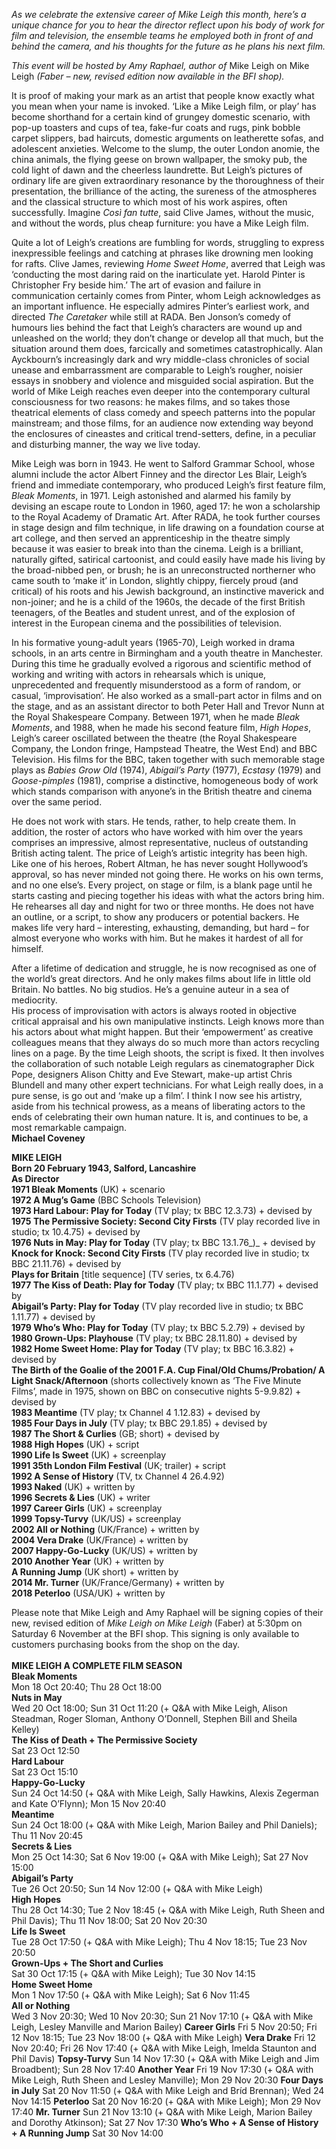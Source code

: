 
_As we celebrate the extensive career of Mike Leigh this month, here’s a unique chance for you to hear the director reflect upon his body of work for film and television, the ensemble teams he employed both in front of and behind the camera, and his thoughts for the future as he plans his next film._

_This event will be hosted by Amy Raphael, author of_ Mike Leigh on Mike Leigh _(Faber – new, revised edition now available in the BFI shop)._

It is proof of making your mark as an artist that people know exactly what you mean when your name is invoked. ‘Like a Mike Leigh film, or play’ has become shorthand for a certain kind of grungey domestic scenario, with pop-up toasters and cups of tea, fake-fur coats and rugs, pink bobble carpet slippers, bad haircuts, domestic arguments on leatherette sofas, and adolescent anxieties. Welcome to the slump, the outer London anomie, the china animals, the flying geese on brown wallpaper, the smoky pub, the cold light of dawn and the cheerless laundrette. But Leigh’s pictures of ordinary life are given extraordinary resonance by the thoroughness of their presentation, the brilliance of the acting, the sureness of the atmospheres and the classical structure to which most of his work aspires, often successfully. Imagine _Così fan tutte_, said Clive James, without the music, and without the words, plus cheap furniture: you have a Mike Leigh film.

Quite a lot of Leigh’s creations are fumbling for words, struggling to express inexpressible feelings and catching at phrases like drowning men looking for rafts. Clive James, reviewing _Home Sweet Home_, averred that Leigh was ‘conducting the most daring raid on the inarticulate yet. Harold Pinter is Christopher Fry beside him.’ The art of evasion and failure in communication certainly comes from Pinter, whom Leigh acknowledges as an important influence. He especially admires Pinter’s earliest work, and directed  _The Caretaker_ while still at RADA. Ben Jonson’s comedy of humours lies behind the fact that Leigh’s characters are wound up and unleashed on the world; they don’t change or develop all that much, but the situation around them does, farcically and sometimes catastrophically. Alan Ayckbourn’s increasingly dark and wry middle-class chronicles of social unease and embarrassment are comparable to Leigh’s rougher, noisier essays in snobbery and violence and misguided social aspiration. But the world of Mike Leigh reaches even deeper into the contemporary cultural consciousness for two reasons: he makes films, and so takes those theatrical elements of class comedy and speech patterns into the popular mainstream; and those films, for an audience now extending way beyond the enclosures of cineastes and critical trend-setters, define, in a peculiar and disturbing manner, the way we live today.

Mike Leigh was born in 1943. He went to Salford Grammar School, whose alumni include the actor Albert Finney and the director Les Blair, Leigh’s friend and immediate contemporary, who produced Leigh’s first feature film, _Bleak Moments_, in 1971. Leigh astonished and alarmed his family by devising an escape route to London in 1960, aged 17: he won a scholarship to the Royal Academy of Dramatic Art. After RADA, he took further courses in stage design and film technique, in life drawing on a foundation course at art college, and then served an apprenticeship in the theatre simply because it was easier to break into than the cinema. Leigh is a brilliant, naturally gifted, satirical cartoonist, and could easily have made his living by the broad-nibbed pen, or brush; he is an unreconstructed northerner who came south to ‘make it’ in London, slightly chippy, fiercely proud (and critical) of his roots and his Jewish background, an instinctive maverick and non-joiner; and he is a child of the 1960s, the decade of the first British teenagers, of the Beatles and student unrest, and of the explosion of interest in the European cinema and the possibilities of television.

In his formative young-adult years (1965-70), Leigh worked in drama schools, in an arts centre in Birmingham and a youth theatre in Manchester. During this time he gradually evolved a rigorous and scientific method of working and writing with actors in rehearsals which is unique, unprecedented and frequently misunderstood as a form of random, or casual, ‘improvisation’. He also worked as a small-part actor in films and on the stage, and as an assistant director to both Peter Hall and Trevor Nunn at the Royal Shakespeare Company. Between 1971, when he made _Bleak Moments_, and 1988, when he made his second feature film, _High Hopes_, Leigh’s career oscillated between the theatre (the Royal Shakespeare Company, the London fringe, Hampstead Theatre, the West End) and BBC Television. His films for the BBC, taken together with such memorable stage plays as _Babies Grow Old_ (1974), _Abigail’s Party_ (1977), _Ecstasy_ (1979) and _Goose-pimples_ (1981), comprise a distinctive, homogeneous body of work which stands comparison with anyone’s in the British theatre and cinema over the same period.

He does not work with stars. He tends, rather, to help create them. In addition, the roster of actors who have worked with him over the years comprises an impressive, almost representative, nucleus of outstanding British acting talent. The price of Leigh’s artistic integrity has been high. Like one of his heroes, Robert Altman, he has never sought Hollywood’s approval, so has never minded not going there. He works on his own terms, and no one else’s.  Every project, on stage or film, is a blank page until he starts casting and piecing together his ideas with what the actors bring him. He rehearses all day and night for two or three months. He does not have an outline, or a script, to show any producers or potential backers. He makes life very hard – interesting, exhausting, demanding, but hard – for almost everyone who works with him. But he makes it hardest of all for himself.

After a lifetime of dedication and struggle, he is now recognised as one of the world’s great directors. And he only makes films about life in little old Britain. No battles. No big studios. He’s a genuine auteur in a sea of mediocrity.  
His process of improvisation with actors is always rooted in objective critical appraisal and his own manipulative instincts. Leigh knows more than his actors about what might happen. But their ‘empowerment’ as creative colleagues means that they always do so much more than actors recycling lines on a page. By the time Leigh shoots, the script is fixed. It then involves the collaboration of such notable Leigh regulars as cinematographer Dick Pope, designers Alison Chitty and Eve Stewart, make-up artist Chris Blundell and many other expert technicians. For what Leigh really does, in a pure sense, is go out and ‘make up a film’. I think I now see his artistry, aside from his technical prowess, as a means of liberating actors to the ends of celebrating their own human nature. It is, and continues to be, a most remarkable campaign.<br>
**Michael Coveney**<br>


**MIKE LEIGH**<br>
**Born 20 February 1943, Salford, Lancashire**<br>
**As Director**<br>
**1971  Bleak Moments** (UK)  + scenario<br>
**1972  A Mug’s Game** (BBC Schools Television)<br>
**1973  Hard Labour: Play for Today** (TV play; tx BBC 12.3.73) + devised by<br>
**1975  The Permissive Society: Second City Firsts** (TV play recorded live in studio; tx 10.4.75) + devised by<br>
**1976  Nuts in May: Play for Today** (TV play; tx BBC 13.1.76_)_ + devised by<br>
**Knock for Knock: Second City Firsts** (TV play recorded live in studio; tx BBC 21.11.76) + devised by<br>
**Plays for Britain** [title sequence] (TV series, tx 6.4.76)<br>
**1977  The Kiss of Death: Play for Today** (TV play; tx BBC 11.1.77) + devised by<br>
**Abigail’s Party: Play for Today** (TV play recorded live in studio; tx BBC 1.11.77) + devised by<br>
**1979  Who’s Who: Play for Today** (TV play; tx BBC 5.2.79) + devised by<br>
**1980  Grown-Ups: Playhouse** (TV play; tx BBC 28.11.80) + devised by<br>
**1982  Home Sweet Home: Play for Today** (TV play; tx BBC 16.3.82) + devised by<br>
**The Birth of the Goalie of the 2001 F.A. Cup Final/Old Chums/Probation/ A Light Snack/Afternoon** (shorts collectively known as ‘The Five Minute Films’, made in 1975, shown on BBC on consecutive nights 5-9.9.82) + devised by<br>
**1983  Meantime** (TV play; tx Channel 4 1.12.83) + devised by<br>
**1985  Four Days in July** (TV play; tx BBC 29.1.85)  + devised by<br>
**1987  The Short & Curlies** (GB; short) + devised by<br>
**1988  High Hopes** (UK) + script<br>
**1990  Life Is Sweet** (UK) + screenplay<br>
**1991  35th London Film Festival** (UK; trailer) + script<br>
**1992  A Sense of History** (TV, tx Channel 4 26.4.92)<br>
**1993  Naked** (UK) + written by<br>
**1996  Secrets & Lies** (UK) + writer<br>
**1997  Career Girls** (UK)  + screenplay<br>
**1999  Topsy-Turvy** (UK/US) + screenplay<br>
**2002  All or Nothing** (UK/France) + written by<br>
**2004  Vera Drake** (UK/France) + written by<br>
**2007  Happy-Go-Lucky** (UK/US)  + written by<br>
**2010  Another Year** (UK)  + written by<br>
**A Running Jump** (UK short)  + written by<br>
**2014  Mr. Turner** (UK/France/Germany) + written by<br>
**2018  Peterloo** (USA/UK) + written by<br>

Please note that Mike Leigh and Amy Raphael will be signing copies of their new, revised edition of _Mike Leigh on Mike Leigh_ (Faber) at 5:30pm on Saturday 6 November at the BFI shop. This signing is only available to customers purchasing books from the shop on the day.<br>
<br>
**MIKE LEIGH A COMPLETE FILM SEASON**<br>
**Bleak Moments**<br>
Mon 18 Oct 20:40; Thu 28 Oct 18:00<br>
**Nuts in May**<br>
Wed 20 Oct 18:00; Sun 31 Oct 11:20 (+ Q&A with Mike Leigh, Alison Steadman, Roger Sloman, Anthony O’Donnell, Stephen Bill and Sheila Kelley)<br>
**The Kiss of Death + The Permissive Society**<br>
Sat 23 Oct 12:50<br>
**Hard Labour**<br>
Sat 23 Oct 15:10<br>
**Happy-Go-Lucky**<br>
Sun 24 Oct 14:50 (+ Q&A with Mike Leigh, Sally Hawkins, Alexis Zegerman and Kate O’Flynn); Mon 15 Nov 20:40<br>
**Meantime**<br>
Sun 24 Oct 18:00 (+ Q&A with Mike Leigh,  Marion Bailey and Phil Daniels); Thu 11 Nov 20:45<br>
**Secrets & Lies**<br>
Mon 25 Oct 14:30; Sat 6 Nov 19:00 (+ Q&A with Mike Leigh); Sat 27 Nov 15:00<br>
**Abigail’s Party**<br>
Tue 26 Oct 20:50; Sun 14 Nov 12:00 (+ Q&A with Mike Leigh)<br>
**High Hopes**<br>
Thu 28 Oct 14:30; Tue 2 Nov 18:45 (+ Q&A with Mike Leigh, Ruth Sheen and Phil Davis); Thu 11 Nov 18:00; Sat 20 Nov 20:30<br>
**Life Is Sweet**<br>
Tue 28 Oct 17:50 (+ Q&A with Mike Leigh); Thu 4 Nov 18:15; Tue 23 Nov 20:50<br>
**Grown-Ups + The Short and Curlies**<br>
Sat 30 Oct 17:15 (+ Q&A with Mike Leigh); Tue 30 Nov 14:15<br>
**Home Sweet Home**<br>
Mon 1 Nov 17:50 (+ Q&A with Mike Leigh); Sat 6 Nov 11:45<br>
**All or Nothing**<br>
Wed 3 Nov 20:30; Wed 10 Nov 20:30; Sun 21 Nov 17:10 (+ Q&A with Mike Leigh, Lesley Manville and Marion Bailey)
**Career Girls**
Fri 5 Nov 20:50; Fri 12 Nov 18:15; Tue 23 Nov 18:00 (+ Q&A with Mike Leigh)
**Vera Drake**
Fri 12 Nov 20:40; Fri 26 Nov 17:40 (+ Q&A with Mike Leigh, Imelda Staunton and Phil Davis)
**Topsy-Turvy**
Sun 14 Nov 17:30 (+ Q&A with Mike Leigh and Jim Broadbent); Sun 28 Nov 17:40
**Another Year**
Fri 19 Nov 17:30 (+ Q&A with Mike Leigh, Ruth Sheen and Lesley Manville); Mon 29 Nov 20:30
**Four Days in July**
Sat 20 Nov 11:50 (+ Q&A with Mike Leigh and Bríd Brennan); Wed 24 Nov 14:15
**Peterloo**
Sat 20 Nov 16:20 (+ Q&A with Mike Leigh); Mon 29 Nov 17:40
**Mr. Turner**
Sun 21 Nov 13:10 (+ Q&A with Mike Leigh, Marion Bailey and Dorothy Atkinson); Sat 27 Nov 17:30
**Who’s Who + A Sense of History + A Running Jump**
Sat 30 Nov 14:00
<!--stackedit_data:
eyJoaXN0b3J5IjpbNDYzNzA5NzUwLC0xMjEyNjIxNTc0XX0=
-->